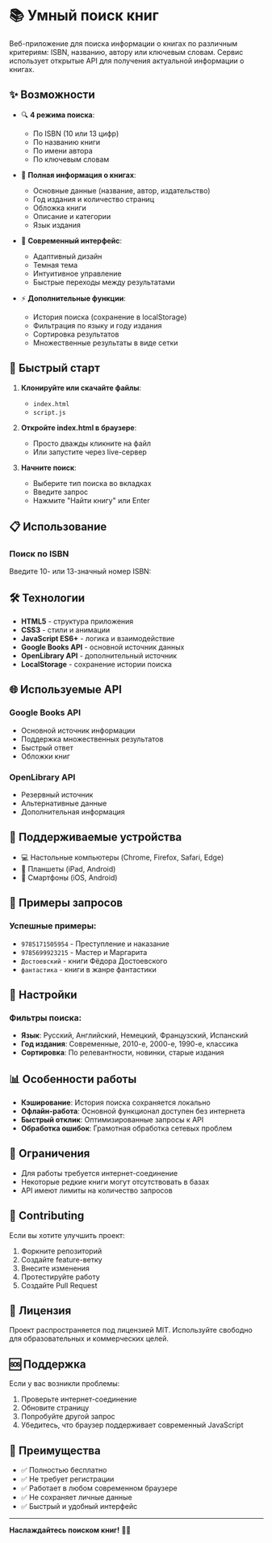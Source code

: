 # 📚 Умный поиск книг

Веб-приложение для поиска информации о книгах по различным критериям: ISBN, названию, автору или ключевым словам. Сервис использует открытые API для получения актуальной информации о книгах.

## ✨ Возможности

- 🔍 **4 режима поиска**:
  - По ISBN (10 или 13 цифр)
  - По названию книги
  - По имени автора
  - По ключевым словам

- 📖 **Полная информация о книгах**:
  - Основные данные (название, автор, издательство)
  - Год издания и количество страниц
  - Обложка книги
  - Описание и категории
  - Язык издания

- 🎨 **Современный интерфейс**:
  - Адаптивный дизайн
  - Темная тема
  - Интуитивное управление
  - Быстрые переходы между результатами

- ⚡ **Дополнительные функции**:
  - История поиска (сохранение в localStorage)
  - Фильтрация по языку и году издания
  - Сортировка результатов
  - Множественные результаты в виде сетки

## 🚀 Быстрый старт

1. **Клонируйте или скачайте файлы**:
   - `index.html`
   - `script.js`

2. **Откройте index.html в браузере**:
   - Просто дважды кликните на файл
   - Или запустите через live-сервер

3. **Начните поиск**:
   - Выберите тип поиска во вкладках
   - Введите запрос
   - Нажмите "Найти книгу" или Enter

## 📋 Использование

### Поиск по ISBN
Введите 10- или 13-значный номер ISBN:


## 🛠 Технологии

- **HTML5** - структура приложения
- **CSS3** - стили и анимации
- **JavaScript ES6+** - логика и взаимодействие
- **Google Books API** - основной источник данных
- **OpenLibrary API** - дополнительный источник
- **LocalStorage** - сохранение истории поиска

## 🌐 Используемые API

### Google Books API
- Основной источник информации
- Поддержка множественных результатов
- Быстрый ответ
- Обложки книг

### OpenLibrary API
- Резервный источник
- Альтернативные данные
- Дополнительная информация

## 📱 Поддерживаемые устройства

- 💻 Настольные компьютеры (Chrome, Firefox, Safari, Edge)
- 📱 Планшеты (iPad, Android)
- 📲 Смартфоны (iOS, Android)

## 🎯 Примеры запросов

### Успешные примеры:
- `9785171505954` - Преступление и наказание
- `9785699923215` - Мастер и Маргарита  
- `Достоевский` - книги Фёдора Достоевского
- `фантастика` - книги в жанре фантастики

## 🔧 Настройки

### Фильтры поиска:
- **Язык**: Русский, Английский, Немецкий, Французский, Испанский
- **Год издания**: Современные, 2010-е, 2000-е, 1990-е, классика
- **Сортировка**: По релевантности, новинки, старые издания

## 📊 Особенности работы

- **Кэширование**: История поиска сохраняется локально
- **Офлайн-работа**: Основной функционал доступен без интернета
- **Быстрый отклик**: Оптимизированные запросы к API
- **Обработка ошибок**: Грамотная обработка сетевых проблем

## 🚫 Ограничения

- Для работы требуется интернет-соединение
- Некоторые редкие книги могут отсутствовать в базах
- API имеют лимиты на количество запросов

## 🤝 Contributing

Если вы хотите улучшить проект:

1. Форкните репозиторий
2. Создайте feature-ветку
3. Внесите изменения
4. Протестируйте работу
5. Создайте Pull Request

## 📄 Лицензия

Проект распространяется под лицензией MIT. Используйте свободно для образовательных и коммерческих целей.

## 🆘 Поддержка

Если у вас возникли проблемы:

1. Проверьте интернет-соединение
2. Обновите страницу
3. Попробуйте другой запрос
4. Убедитесь, что браузер поддерживает современный JavaScript

## 🌟 Преимущества

- ✅ Полностью бесплатно
- ✅ Не требует регистрации
- ✅ Работает в любом современном браузере
- ✅ Не сохраняет личные данные
- ✅ Быстрый и удобный интерфейс

---

**Наслаждайтесь поиском книг!** 📖✨
